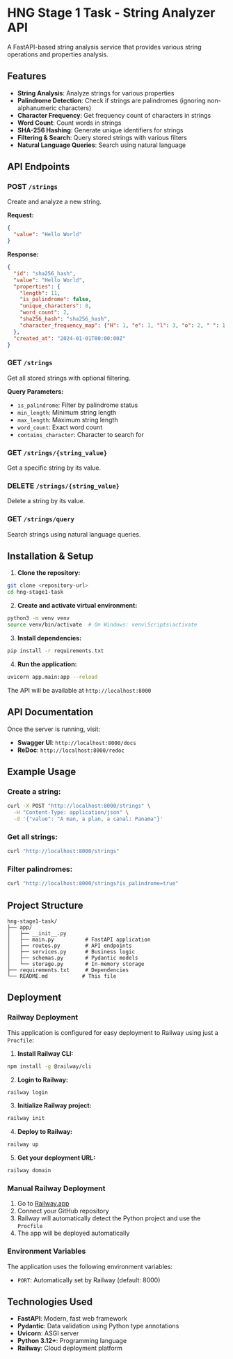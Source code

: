 # HNG Stage 1 Task - String Analyzer API

A FastAPI-based string analysis service that provides various string operations and properties analysis.

## Features

- **String Analysis**: Analyze strings for various properties
- **Palindrome Detection**: Check if strings are palindromes (ignoring non-alphanumeric characters)
- **Character Frequency**: Get frequency count of characters in strings
- **Word Count**: Count words in strings
- **SHA-256 Hashing**: Generate unique identifiers for strings
- **Filtering & Search**: Query stored strings with various filters
- **Natural Language Queries**: Search using natural language

## API Endpoints

### POST `/strings`
Create and analyze a new string.

**Request:**
```json
{
  "value": "Hello World"
}
```

**Response:**
```json
{
  "id": "sha256_hash",
  "value": "Hello World",
  "properties": {
    "length": 11,
    "is_palindrome": false,
    "unique_characters": 8,
    "word_count": 2,
    "sha256_hash": "sha256_hash",
    "character_frequency_map": {"H": 1, "e": 1, "l": 3, "o": 2, " ": 1, "W": 1, "r": 1, "d": 1}
  },
  "created_at": "2024-01-01T00:00:00Z"
}
```

### GET `/strings`
Get all stored strings with optional filtering.

**Query Parameters:**
- `is_palindrome`: Filter by palindrome status
- `min_length`: Minimum string length
- `max_length`: Maximum string length
- `word_count`: Exact word count
- `contains_character`: Character to search for

### GET `/strings/{string_value}`
Get a specific string by its value.

### DELETE `/strings/{string_value}`
Delete a string by its value.

### GET `/strings/query`
Search strings using natural language queries.

## Installation & Setup

1. **Clone the repository:**
```bash
git clone <repository-url>
cd hng-stage1-task
```

2. **Create and activate virtual environment:**
```bash
python3 -m venv venv
source venv/bin/activate  # On Windows: venv\Scripts\activate
```

3. **Install dependencies:**
```bash
pip install -r requirements.txt
```

4. **Run the application:**
```bash
uvicorn app.main:app --reload
```

The API will be available at `http://localhost:8000`

## API Documentation

Once the server is running, visit:
- **Swagger UI**: `http://localhost:8000/docs`
- **ReDoc**: `http://localhost:8000/redoc`

## Example Usage

### Create a string:
```bash
curl -X POST "http://localhost:8000/strings" \
  -H "Content-Type: application/json" \
  -d '{"value": "A man, a plan, a canal: Panama"}'
```

### Get all strings:
```bash
curl "http://localhost:8000/strings"
```

### Filter palindromes:
```bash
curl "http://localhost:8000/strings?is_palindrome=true"
```

## Project Structure

```
hng-stage1-task/
├── app/
│   ├── __init__.py
│   ├── main.py          # FastAPI application
│   ├── routes.py        # API endpoints
│   ├── services.py      # Business logic
│   ├── schemas.py       # Pydantic models
│   └── storage.py       # In-memory storage
├── requirements.txt     # Dependencies
└── README.md           # This file
```

## Deployment

### Railway Deployment

This application is configured for easy deployment to Railway using just a `Procfile`:

1. **Install Railway CLI:**
```bash
npm install -g @railway/cli
```

2. **Login to Railway:**
```bash
railway login
```

3. **Initialize Railway project:**
```bash
railway init
```

4. **Deploy to Railway:**
```bash
railway up
```

5. **Get your deployment URL:**
```bash
railway domain
```

### Manual Railway Deployment

1. Go to [Railway.app](https://railway.app)
2. Connect your GitHub repository
3. Railway will automatically detect the Python project and use the `Procfile`
4. The app will be deployed automatically

### Environment Variables

The application uses the following environment variables:
- `PORT`: Automatically set by Railway (default: 8000)

## Technologies Used

- **FastAPI**: Modern, fast web framework
- **Pydantic**: Data validation using Python type annotations
- **Uvicorn**: ASGI server
- **Python 3.12+**: Programming language
- **Railway**: Cloud deployment platform
